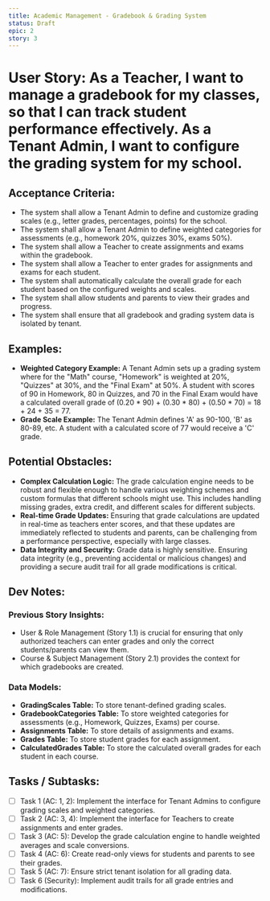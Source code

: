 ```yaml
---
title: Academic Management - Gradebook & Grading System
status: Draft
epic: 2
story: 3
---
```


# User Story: As a Teacher, I want to manage a gradebook for my classes, so that I can track student performance effectively. As a Tenant Admin, I want to configure the grading system for my school.

## Acceptance Criteria:
- The system shall allow a Tenant Admin to define and customize grading scales (e.g., letter grades, percentages, points) for the school.
- The system shall allow a Tenant Admin to define weighted categories for assessments (e.g., homework 20%, quizzes 30%, exams 50%).
- The system shall allow a Teacher to create assignments and exams within the gradebook.
- The system shall allow a Teacher to enter grades for assignments and exams for each student.
- The system shall automatically calculate the overall grade for each student based on the configured weights and scales.
- The system shall allow students and parents to view their grades and progress.
- The system shall ensure that all gradebook and grading system data is isolated by tenant.

## Examples:
- **Weighted Category Example:** A Tenant Admin sets up a grading system where for the "Math" course, "Homework" is weighted at 20%, "Quizzes" at 30%, and the "Final Exam" at 50%. A student with scores of 90 in Homework, 80 in Quizzes, and 70 in the Final Exam would have a calculated overall grade of (0.20 * 90) + (0.30 * 80) + (0.50 * 70) = 18 + 24 + 35 = 77.
- **Grade Scale Example:** The Tenant Admin defines 'A' as 90-100, 'B' as 80-89, etc. A student with a calculated score of 77 would receive a 'C' grade.

## Potential Obstacles:
- **Complex Calculation Logic:** The grade calculation engine needs to be robust and flexible enough to handle various weighting schemes and custom formulas that different schools might use. This includes handling missing grades, extra credit, and different scales for different subjects.
- **Real-time Grade Updates:** Ensuring that grade calculations are updated in real-time as teachers enter scores, and that these updates are immediately reflected to students and parents, can be challenging from a performance perspective, especially with large classes.
- **Data Integrity and Security:** Grade data is highly sensitive. Ensuring data integrity (e.g., preventing accidental or malicious changes) and providing a secure audit trail for all grade modifications is critical.

## Dev Notes:

### Previous Story Insights:
- User & Role Management (Story 1.1) is crucial for ensuring that only authorized teachers can enter grades and only the correct students/parents can view them.
- Course & Subject Management (Story 2.1) provides the context for which gradebooks are created.

### Data Models:
- **GradingScales Table:** To store tenant-defined grading scales.
- **GradebookCategories Table:** To store weighted categories for assessments (e.g., Homework, Quizzes, Exams) per course.
- **Assignments Table:** To store details of assignments and exams.
- **Grades Table:** To store student grades for each assignment.
- **CalculatedGrades Table:** To store the calculated overall grades for each student in each course.

## Tasks / Subtasks:
- [ ] Task 1 (AC: 1, 2): Implement the interface for Tenant Admins to configure grading scales and weighted categories.
- [ ] Task 2 (AC: 3, 4): Implement the interface for Teachers to create assignments and enter grades.
- [ ] Task 3 (AC: 5): Develop the grade calculation engine to handle weighted averages and scale conversions.
- [ ] Task 4 (AC: 6): Create read-only views for students and parents to see their grades.
- [ ] Task 5 (AC: 7): Ensure strict tenant isolation for all grading data.
- [ ] Task 6 (Security): Implement audit trails for all grade entries and modifications.
